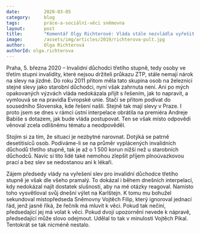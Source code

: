 ```yaml
---
date:         2020-03-05
category:     blog
tags:         práce-a-sociální-věci sněmovna 
layout:       post
title:        "Komentář Olgy Richterové: Vláda stále nezvládla vyřešit slevy na jízdné pro invalidy, kteří nemají průkaz ZTP"
image:        /assets/img/articles/2019/richterova-pult.jpg
author:       Olga Richterová
authorId: olga.richterova
--- 
```




Praha, 5. března 2020 – Invalidní důchodci třetího stupně, tedy osoby ve třetím stupni invalidity, které nejsou držiteli průkazu ZTP, stále nemají nárok na slevy na jízdné. Do roku 2011 přitom měla tato skupina osob na železnici stejné slevy jako starobní důchodci, nyní však zahrnuta není. Ani po mých opakovaných výzvách vláda nedokázala přijít s řešením, jak to napravit, a vymlouvá se na pravidla Evropské unie. Stačí se přitom podívat do sousedního Slovenska, kde řešení našli. Stejně tak mají slevy v Praze. I proto jsem se dnes v rámci ústní interpelace obrátila na premiéra Andreje Babiše s dotazem, jak bude vláda postupovat. Ten se však místo odpovědi věnoval zcela odlišnému tématu a neodpověděl. 

Stojím si za tím, že situaci je nezbytné narovnat. Dotýká se patrně desetitisíců osob. Podíváme-li se na průměr vyplácených invalidních důchodů třetího stupně, tak je až o 1 500 korun nižší než u starobních důchodců. Navíc si tito lidé také nemohou zlepšit příjem plnoúvazkovou prací a bez slev se nedostanou ani k lékaři. 

Zájem předsedy vlády na vyřešení slev pro invalidní důchodce třetího stupně je však dle všeho pramalý. To dokázal i během dnešních interpelací, kdy nedokázal najít dostatek slušnosti, aby na mé otázky reagoval. Namísto toho vysvětloval svůj dnešní výlet na Karlštejn. K tomu mu bohužel sekundoval místopředseda Sněmovny Vojtěch Filip, který ignoroval jednací řád, jenž jasně říká, že řečník má mluvit k věci. Pokud tak nečiní, předsedající jej má volat k věci. Pokud dvojí upozornění nevede k nápravě, předsedající může slovo odejmout. Udělal to tak v minulosti Vojtěch Pikal. Tentokrát se tak nicméně nestalo. 

